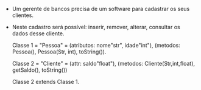 - Um gerente de bancos precisa de um software para cadastrar os seus clientes.
- Neste cadastro será possível: inserir, remover, alterar, consultar os dados desse cliente.

  Classe 1 = "Pessoa" = (atributos: nome"str", idade"int"), (metodos: Pessoa(), Pessoa(Str, int), toString()).

  Classe 2 = "Cliente" = (attr: saldo"float"), (metodos: Cliente(Str,int,float), getSaldo(), toString())

  Classe 2 extends Classe 1.
